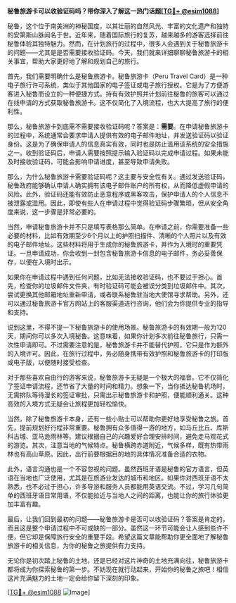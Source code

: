 **秘鲁旅游卡可以收验证码吗？带你深入了解这一热门话题[[TG💪+ @esim1088](https://t.me/s/esim1088)]**

秘鲁，这个位于南美洲的神秘国度，以其壮丽的自然风光、丰富的文化遗产和独特的安第斯山脉闻名于世。近年来，随着国际旅行的复苏，越来越多的游客选择前往秘鲁体验其独特魅力。然而，在计划旅行的过程中，很多人会遇到关于秘鲁旅游卡的问题——尤其是是否需要接收验证码。今天，我们就来详细聊聊秘鲁旅游卡的相关事宜，帮助大家更好地了解和规划自己的旅行。

首先，我们需要明确什么是秘鲁旅游卡。秘鲁旅游卡（Peru Travel Card）是一种电子旅行许可系统，类似于其他国家的电子签证或电子旅行授权。它是为了方便游客进入秘鲁而设立的一种便捷方式。持有有效护照并计划前往秘鲁的旅客可以通过在线申请的方式获取秘鲁旅游卡。这不仅简化了入境流程，也大大提高了旅行的便利性。

那么，秘鲁旅游卡到底需不需要接收验证码呢？答案是：**需要**。在申请秘鲁旅游卡的过程中，系统通常会要求申请人提供有效的电子邮件地址，并发送验证码以验证身份。这是为了确保申请人的信息真实有效，同时也是防止滥用该系统的安全措施之一。收到验证码后，申请人需要按照提示输入验证码以完成申请过程。如果未能及时接收验证码，可能会影响申请进度，甚至导致申请失败。

那么，为什么秘鲁旅游卡需要验证码呢？这主要与安全性有关。通过发送验证码，秘鲁政府能够确认申请人确实拥有该电子邮件账户的所有权，从而降低虚假申请的风险。此外，验证码还能有效防止恶意程序或黑客攻击，保护申请人的个人信息不被泄露或滥用。因此，即使有些人在申请过程中觉得验证码步骤繁琐，但从安全角度来说，这一步骤是非常必要的。

当然，申请秘鲁旅游卡并不只是填写表格那么简单。在申请之前，你需要准备一些必要的材料，比如有效期至少6个月以上的护照扫描件、清晰的个人照片以及有效的电子邮件地址。这些材料将用于生成你的秘鲁旅游卡，并作为入境时的重要凭证。一旦申请成功，你会收到一封包含秘鲁旅游卡信息的电子邮件，务必妥善保存，以便在入境时出示。

如果你在申请过程中遇到任何问题，比如无法接收验证码，也不要过于担心。首先，检查你的垃圾邮件文件夹，有时验证码可能会被误分类到垃圾邮件中。其次，尝试更换其他邮箱地址重新申请，或者联系秘鲁驻当地大使馆寻求帮助。另外，还可以通过秘鲁旅游卡官方网站上的客服渠道进行咨询，他们会为你提供专业的指导和支持。

说到这里，不得不提一下秘鲁旅游卡的使用场景。秘鲁旅游卡的有效期一般为120天，期间你可以多次入境秘鲁。这意味着，如果你计划多次前往秘鲁旅行，只需一次性申请即可。不过需要注意的是，秘鲁旅游卡并不能替代护照，它只是作为额外的入境许可。因此，在旅行过程中，务必随身携带有效护照和秘鲁旅游卡的打印版或电子版，以便随时接受检查。

对于那些喜欢自由行的游客来说，秘鲁旅游卡无疑是一个极大的福音。它不仅简化了签证申请流程，还节省了大量的时间和精力。想象一下，当你抵达秘鲁机场时，无需排队等待漫长的签证审批，只需出示秘鲁旅游卡和护照，便能顺利通关。这种高效的入境方式无疑会让旅程更加轻松愉快。

当然，除了秘鲁旅游卡本身，还有一些小贴士可以帮助你更好地享受秘鲁之旅。首先，提前规划好行程非常重要。秘鲁拥有众多值得一游的地方，如马丘比丘、库斯科古城、亚马逊雨林等。建议根据自己的兴趣爱好合理安排时间，避免走马观花式的游览。其次，注意当地的气候特点。秘鲁横跨赤道附近，气候多样，既有热带雨林也有高山草原。因此，出行前要根据目的地的具体情况准备合适的衣物。

此外，语言沟通也是一个不容忽视的问题。虽然西班牙语是秘鲁的官方语言，但英语在当地也广泛使用，尤其是在旅游业发达的城市和地区。如果你对西班牙语不太熟悉，也不必过于担心，许多导游和服务人员都能用英语交流。不过，学习几句简单的西班牙语日常用语，不仅能拉近与当地人之间的距离，也能让你的旅行体验更加丰富有趣。

最后，让我们回到最初的问题——秘鲁旅游卡是否可以收验证码？答案是肯定的，而且这是整个申请过程中不可或缺的一部分。虽然这一环节可能会让人感到些许不便，但它却是保障旅行安全的重要手段。希望这篇文章能帮助你更全面地了解秘鲁旅游卡的相关信息，为你的秘鲁之旅提供有力支持。

无论你是初次踏上秘鲁的土地，还是已经对这片神奇的土地充满向往，秘鲁旅游卡都将成为你探索秘鲁的第一步。不妨现在就行动起来，开始你的秘鲁之旅吧！相信这片充满魅力的土地一定会给你留下深刻的印象。

[[TG💪+ @esim1088](https://t.me/s/esim1088) ![Image](https://i.postimg.cc/4NQfJmqS/Snipaste-2025-05-13-00-14-12.png)]